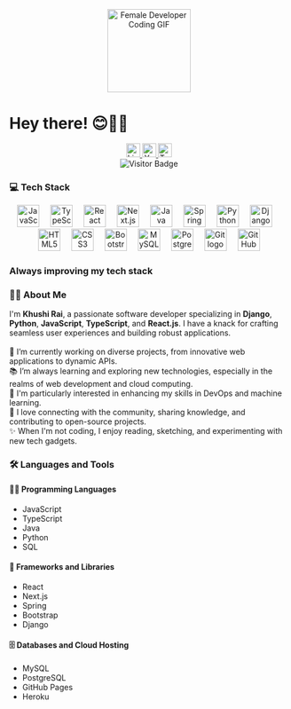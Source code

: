 
<div class="content-with-border">
  <div align="center">
    <img height="150" src="https://media.giphy.com/media/LMcB8XospGZO8UQq87/giphy.gif" alt="Female Developer Coding GIF" />
  </div>

  <h1>Hey there! 😊👩‍💻</h1>

  <div align="center">
    <a href="https://www.linkedin.com/in/rai-khushi" target="_blank">
      <img src="https://img.shields.io/static/v1?message=LinkedIn&logo=linkedin&label=&color=0077B5&logoColor=white&labelColor=&style=for-the-badge" height="25" alt="LinkedIn logo" />
    </a>
    <a href="https://www.youtube.com/c/your-youtube-channel" target="_blank">
      <img src="https://img.shields.io/static/v1?message=Youtube&logo=youtube&label=&color=FF0000&logoColor=white&labelColor=&style=for-the-badge" height="25" alt="YouTube logo" />
    </a>
    <a href="https://twitter.com/your-twitter-handle" target="_blank">
      <img src="https://img.shields.io/static/v1?message=Twitter&logo=twitter&label=&color=1DA1F2&logoColor=white&labelColor=&style=for-the-badge" height="25" alt="Twitter logo" />
    </a>
  </div>

  <div align="center">
    <img src="https://visitor-badge.laobi.icu/badge?page_id=khushirai.khushirai" alt="Visitor Badge" />
  </div>

  <h3>💻 Tech Stack</h3>

  <div align="center">
    <img src="https://cdn.jsdelivr.net/gh/devicons/devicon/icons/javascript/javascript-original.svg" height="40" bg="gray" rounded="xl" alt="JavaScript logo" />
    <img width="12" />
    <img src="https://cdn.jsdelivr.net/gh/devicons/devicon/icons/typescript/typescript-original.svg" height="40" alt="TypeScript logo" />
    <img width="12" />
    <img src="https://cdn.jsdelivr.net/gh/devicons/devicon/icons/react/react-original.svg" height="40" alt="React logo" />
    <img width="12" />
    <img src="https://cdn.jsdelivr.net/gh/devicons/devicon/icons/nextjs/nextjs-original.svg" height="40" alt="Next.js logo" />
    <img width="12" />
    <img src="https://cdn.jsdelivr.net/gh/devicons/devicon/icons/java/java-original.svg" height="40" alt="Java logo" />
    <img width="12" />
    <img src="https://cdn.jsdelivr.net/gh/devicons/devicon/icons/spring/spring-original.svg" height="40" alt="Spring logo" />
    <img width="12" />
    <img src="https://cdn.jsdelivr.net/gh/devicons/devicon/icons/python/python-original.svg" height="40" alt="Python logo" />
    <img width="12" />
    <img src="https://cdn.jsdelivr.net/gh/devicons/devicon/icons/django/django-plain.svg" height="40" alt="Django logo" />
    <img width="12" />
    <img src="https://cdn.jsdelivr.net/gh/devicons/devicon/icons/html5/html5-original.svg" height="40" alt="HTML5 logo" />
    <img width="12" />
    <img src="https://cdn.jsdelivr.net/gh/devicons/devicon/icons/css3/css3-original.svg" height="40" alt="CSS3 logo" />
    <img width="12" />
    <img src="https://cdn.jsdelivr.net/gh/devicons/devicon/icons/bootstrap/bootstrap-original.svg" height="40" alt="Bootstrap logo" />
    <img width="12" />
    <img src="https://cdn.jsdelivr.net/gh/devicons/devicon/icons/mysql/mysql-original.svg" height="40" alt="MySQL logo" />
    <img width="12" />
    <img src="https://cdn.jsdelivr.net/gh/devicons/devicon/icons/postgresql/postgresql-original.svg" height="40" alt="PostgreSQL logo" />
    <img width="12" />
    <img src="https://cdn.jsdelivr.net/gh/devicons/devicon/icons/git/git-original.svg" height="40" alt="Git logo" />
    <img width="12" />
    <img src="https://cdn.jsdelivr.net/gh/devicons/devicon/icons/github/github-original.svg" height="40" alt="GitHub logo" />
  </div>

  <h3>Always improving my tech stack</h3>

  <h3 align="left">🙋‍♀️ About Me</h3>

  <p align="left">
    I'm <strong>Khushi Rai</strong>, a passionate software developer specializing in <strong>Django</strong>, <strong>Python</strong>, <strong>JavaScript</strong>, <strong>TypeScript</strong>, and <strong>React.js</strong>. I have a knack for crafting seamless user experiences and building robust applications.<br><br>
    🔭 I’m currently working on diverse projects, from innovative web applications to dynamic APIs.<br>
    📚 I’m always learning and exploring new technologies, especially in the realms of web development and cloud computing.<br>
    🌱 I'm particularly interested in enhancing my skills in DevOps and machine learning.<br>
    💬 I love connecting with the community, sharing knowledge, and contributing to open-source projects.<br>
    ✨ When I'm not coding, I enjoy reading, sketching, and experimenting with new tech gadgets.
  </p>

  <h3 align="left">🛠 Languages and Tools</h3>

  <h4>👨‍💻 Programming Languages</h4>
  <ul>
    <li>JavaScript</li>
    <li>TypeScript</li>
    <li>Java</li>
    <li>Python</li>
    <li>SQL</li>
  </ul>

  <h4>🧰 Frameworks and Libraries</h4>
  <ul>
    <li>React</li>
    <li>Next.js</li>
    <li>Spring</li>
    <li>Bootstrap</li>
    <li>Django</li>
  </ul>

  <h4>🗄️ Databases and Cloud Hosting</h4>
  <ul>
    <li>MySQL</li>
    <li>PostgreSQL</li>
    <li>GitHub Pages</li>
    <li>Heroku</li>
  </ul>
</div>

